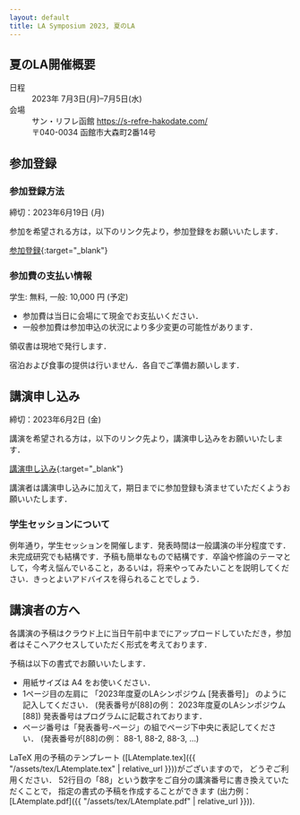 ```yaml
---
layout: default
title: LA Symposium 2023, 夏のLA
---
```


夏のLA開催概要
--------
<dl>
  <dt>日程</dt>
  <dd>2023年 <time datetime="2023-07-19">7月3日(月)</time>–<time datetime="2023-07-5">7月5日(水)</time></dd>
  <dt>会場</dt>
  <dd>サン・リフレ函館 <a href="https://s-refre-hakodate.com/" target="_blank">https://s-refre-hakodate.com/</a></dd>
  <dd>〒040-0034 函館市大森町2番14号</dd>
</dl>



参加登録
--------
### 参加登録方法

締切：2023年6月19日 (月)

参加を希望される方は，以下のリンク先より，参加登録をお願いいたします．

[参加登録](https://art.ist.hokudai.ac.jp/LA/sanka/){:target="_blank"}
 
### 参加費の支払い情報

学生: 無料, 一般: 10,000 円 (予定)
* 参加費は当日に会場にて現金でお支払いください．
* 一般参加費は参加申込の状況により多少変更の可能性があります．

領収書は現地で発行します．

宿泊および食事の提供は行いません．各自でご準備お願いします．

講演申し込み
--------
締切：2023年6月2日 (金)

講演を希望される方は，以下のリンク先より，講演申し込みをお願いいたします．

[講演申し込み](https://art.ist.hokudai.ac.jp/LA/kouen/){:target="_blank"}

講演者は講演申し込みに加えて，期日までに参加登録も済ませていただくようお願いいたします．

### 学生セッションについて
例年通り，学生セッションを開催します．発表時間は一般講演の半分程度です．未完成研究でも結構です．予稿も簡単なもので結構です．卒論や修論のテーマとして，今考え悩んでいること，あるいは，将来やってみたいことを説明してください．きっとよいアドバイスを得られることでしょう．


講演者の方へ
--------
各講演の予稿はクラウド上に当日午前中までにアップロードしていただき，参加者はそこへアクセスしていただく形式を考えております．

予稿は以下の書式でお願いいたします．

* 用紙サイズは A4 をお使いください．
* 1ページ目の左肩に 「2023年度夏のLAシンポジウム [発表番号]」 のように記入してください． (発表番号が[88]の例： 2023年度夏のLAシンポジウム [88])
発表番号はプログラムに記載されております．
* ページ番号は「発表番号-ページ」の組でページ下中央に表記してください． (発表番号が[88]の例： 88-1, 88-2, 88-3, ...)

LaTeX 用の予稿のテンプレート ([LAtemplate.tex]({{ "/assets/tex/LAtemplate.tex" | relative_url }}))がございますので， どうぞご利用ください．
52行目の「88」という数字をご自分の講演番号に書き換えていただくことで， 指定の書式の予稿を作成することができます (出力例：[LAtemplate.pdf]({{ "/assets/tex/LAtemplate.pdf" | relative_url }})). 

